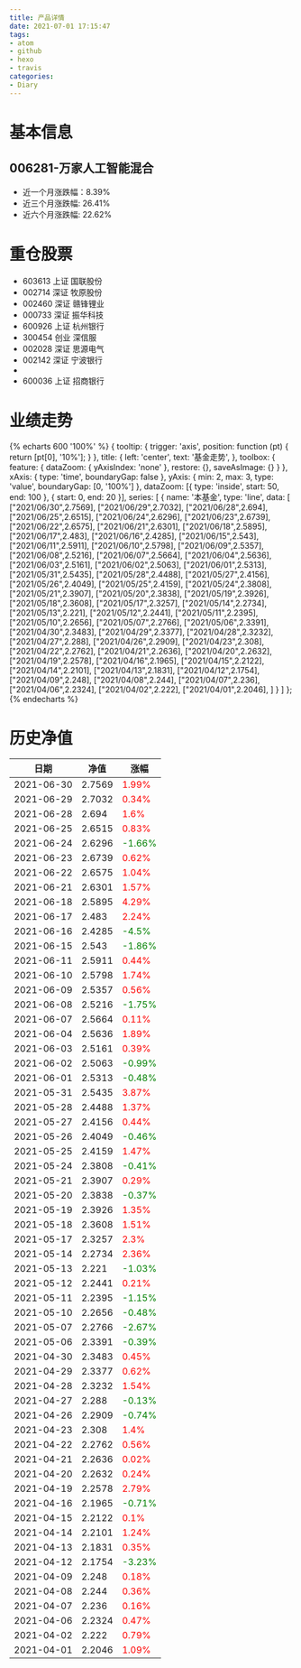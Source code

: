 ```yaml
---
title: 产品详情
date: 2021-07-01 17:15:47
tags:
- atom
- github
- hexo
- travis
categories:
- Diary
---
```


# 基本信息
## 006281-万家人工智能混合
- 近一个月涨跌幅：8.39%
- 近三个月涨跌幅: 26.41%
- 近六个月涨跌幅: 22.62%

# 重仓股票
- 603613 上证 国联股份
- 002714 深证 牧原股份
- 002460 深证 赣锋锂业
- 000733 深证 振华科技
- 600926 上证 杭州银行
- 300454 创业 深信服
- 002028 深证 思源电气
- 002142 深证 宁波银行
- 
- 600036 上证 招商银行
# 业绩走势

{% echarts 600 '100%' %}
{
  tooltip: {
        trigger: 'axis',
        position: function (pt) {
            return [pt[0], '10%'];
        }
    },
    title: {
        left: 'center',
        text: '基金走势',
    },
    toolbox: {
        feature: {
            dataZoom: {
                yAxisIndex: 'none'
            },
            restore: {},
            saveAsImage: {}
        }
    },
    xAxis: {
        type: 'time',
        boundaryGap: false
    },
    yAxis: {
        min: 2,
        max: 3,
        type: 'value',
        boundaryGap: [0, '100%']
    },
    dataZoom: [{
        type: 'inside',
        start: 50,
        end: 100
    }, {
        start: 0,
        end: 20
    }],
    series: [
        {
            name: '本基金',
            type: 'line',
            data: [
["2021/06/30",2.7569],
["2021/06/29",2.7032],
["2021/06/28",2.694],
["2021/06/25",2.6515],
["2021/06/24",2.6296],
["2021/06/23",2.6739],
["2021/06/22",2.6575],
["2021/06/21",2.6301],
["2021/06/18",2.5895],
["2021/06/17",2.483],
["2021/06/16",2.4285],
["2021/06/15",2.543],
["2021/06/11",2.5911],
["2021/06/10",2.5798],
["2021/06/09",2.5357],
["2021/06/08",2.5216],
["2021/06/07",2.5664],
["2021/06/04",2.5636],
["2021/06/03",2.5161],
["2021/06/02",2.5063],
["2021/06/01",2.5313],
["2021/05/31",2.5435],
["2021/05/28",2.4488],
["2021/05/27",2.4156],
["2021/05/26",2.4049],
["2021/05/25",2.4159],
["2021/05/24",2.3808],
["2021/05/21",2.3907],
["2021/05/20",2.3838],
["2021/05/19",2.3926],
["2021/05/18",2.3608],
["2021/05/17",2.3257],
["2021/05/14",2.2734],
["2021/05/13",2.221],
["2021/05/12",2.2441],
["2021/05/11",2.2395],
["2021/05/10",2.2656],
["2021/05/07",2.2766],
["2021/05/06",2.3391],
["2021/04/30",2.3483],
["2021/04/29",2.3377],
["2021/04/28",2.3232],
["2021/04/27",2.288],
["2021/04/26",2.2909],
["2021/04/23",2.308],
["2021/04/22",2.2762],
["2021/04/21",2.2636],
["2021/04/20",2.2632],
["2021/04/19",2.2578],
["2021/04/16",2.1965],
["2021/04/15",2.2122],
["2021/04/14",2.2101],
["2021/04/13",2.1831],
["2021/04/12",2.1754],
["2021/04/09",2.248],
["2021/04/08",2.244],
["2021/04/07",2.236],
["2021/04/06",2.2324],
["2021/04/02",2.222],
["2021/04/01",2.2046],
]
        }
    ]
};
{% endecharts %}

# 历史净值

| 日期 | 净值 | 涨幅 |
| --- | --- | --- |
|2021-06-30|2.7569|<font color=red>1.99%</font>|
|2021-06-29|2.7032|<font color=red>0.34%</font>|
|2021-06-28|2.694|<font color=red>1.6%</font>|
|2021-06-25|2.6515|<font color=red>0.83%</font>|
|2021-06-24|2.6296|<font color=green>-1.66%</font>|
|2021-06-23|2.6739|<font color=red>0.62%</font>|
|2021-06-22|2.6575|<font color=red>1.04%</font>|
|2021-06-21|2.6301|<font color=red>1.57%</font>|
|2021-06-18|2.5895|<font color=red>4.29%</font>|
|2021-06-17|2.483|<font color=red>2.24%</font>|
|2021-06-16|2.4285|<font color=green>-4.5%</font>|
|2021-06-15|2.543|<font color=green>-1.86%</font>|
|2021-06-11|2.5911|<font color=red>0.44%</font>|
|2021-06-10|2.5798|<font color=red>1.74%</font>|
|2021-06-09|2.5357|<font color=red>0.56%</font>|
|2021-06-08|2.5216|<font color=green>-1.75%</font>|
|2021-06-07|2.5664|<font color=red>0.11%</font>|
|2021-06-04|2.5636|<font color=red>1.89%</font>|
|2021-06-03|2.5161|<font color=red>0.39%</font>|
|2021-06-02|2.5063|<font color=green>-0.99%</font>|
|2021-06-01|2.5313|<font color=green>-0.48%</font>|
|2021-05-31|2.5435|<font color=red>3.87%</font>|
|2021-05-28|2.4488|<font color=red>1.37%</font>|
|2021-05-27|2.4156|<font color=red>0.44%</font>|
|2021-05-26|2.4049|<font color=green>-0.46%</font>|
|2021-05-25|2.4159|<font color=red>1.47%</font>|
|2021-05-24|2.3808|<font color=green>-0.41%</font>|
|2021-05-21|2.3907|<font color=red>0.29%</font>|
|2021-05-20|2.3838|<font color=green>-0.37%</font>|
|2021-05-19|2.3926|<font color=red>1.35%</font>|
|2021-05-18|2.3608|<font color=red>1.51%</font>|
|2021-05-17|2.3257|<font color=red>2.3%</font>|
|2021-05-14|2.2734|<font color=red>2.36%</font>|
|2021-05-13|2.221|<font color=green>-1.03%</font>|
|2021-05-12|2.2441|<font color=red>0.21%</font>|
|2021-05-11|2.2395|<font color=green>-1.15%</font>|
|2021-05-10|2.2656|<font color=green>-0.48%</font>|
|2021-05-07|2.2766|<font color=green>-2.67%</font>|
|2021-05-06|2.3391|<font color=green>-0.39%</font>|
|2021-04-30|2.3483|<font color=red>0.45%</font>|
|2021-04-29|2.3377|<font color=red>0.62%</font>|
|2021-04-28|2.3232|<font color=red>1.54%</font>|
|2021-04-27|2.288|<font color=green>-0.13%</font>|
|2021-04-26|2.2909|<font color=green>-0.74%</font>|
|2021-04-23|2.308|<font color=red>1.4%</font>|
|2021-04-22|2.2762|<font color=red>0.56%</font>|
|2021-04-21|2.2636|<font color=red>0.02%</font>|
|2021-04-20|2.2632|<font color=red>0.24%</font>|
|2021-04-19|2.2578|<font color=red>2.79%</font>|
|2021-04-16|2.1965|<font color=green>-0.71%</font>|
|2021-04-15|2.2122|<font color=red>0.1%</font>|
|2021-04-14|2.2101|<font color=red>1.24%</font>|
|2021-04-13|2.1831|<font color=red>0.35%</font>|
|2021-04-12|2.1754|<font color=green>-3.23%</font>|
|2021-04-09|2.248|<font color=red>0.18%</font>|
|2021-04-08|2.244|<font color=red>0.36%</font>|
|2021-04-07|2.236|<font color=red>0.16%</font>|
|2021-04-06|2.2324|<font color=red>0.47%</font>|
|2021-04-02|2.222|<font color=red>0.79%</font>|
|2021-04-01|2.2046|<font color=red>1.09%</font>|
